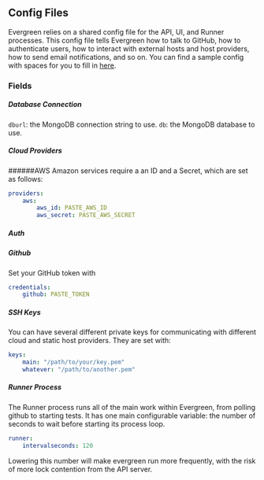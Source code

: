 ## Config Files
Evergreen relies on a shared config file for the API, UI, and Runner processes.
This config file tells Evergreen how to talk to GitHub, how to authenticate users, how to interact with external hosts and host providers, how to send email notifications, and so on.
You can find a sample config with spaces for you to fill in [here](https://github.com/evergreen-ci/evergreen/blob/master/docs/evg_example_config.yml).

### Fields
##### Database Connection
`dburl`: the MongoDB connection string to use.
`db`: the MongoDB database to use.

##### Cloud Providers
######AWS
Amazon services require a an ID and a Secret, which are set as follows:
```yaml
providers:
    aws:
        aws_id: PASTE_AWS_ID
        aws_secret: PASTE_AWS_SECRET
```

##### Auth

##### Github
Set your GitHub token with
```yaml
credentials:
    github: PASTE_TOKEN
```

##### SSH Keys
You can have several different private keys for communicating with different cloud and static host providers.
They are set with:
```yaml
keys:
    main: "/path/to/your/key.pem"
    whatever: "/path/to/another.pem"
```

##### Runner Process
The Runner process runs all of the main work within Evergreen, from polling github to starting tests.
It has one main configurable variable: the number of seconds to wait before starting its process loop.
```yaml
runner:
    intervalseconds: 120
```
Lowering this number will make evergreen run more frequently, with the risk of more lock contention from the API server.


